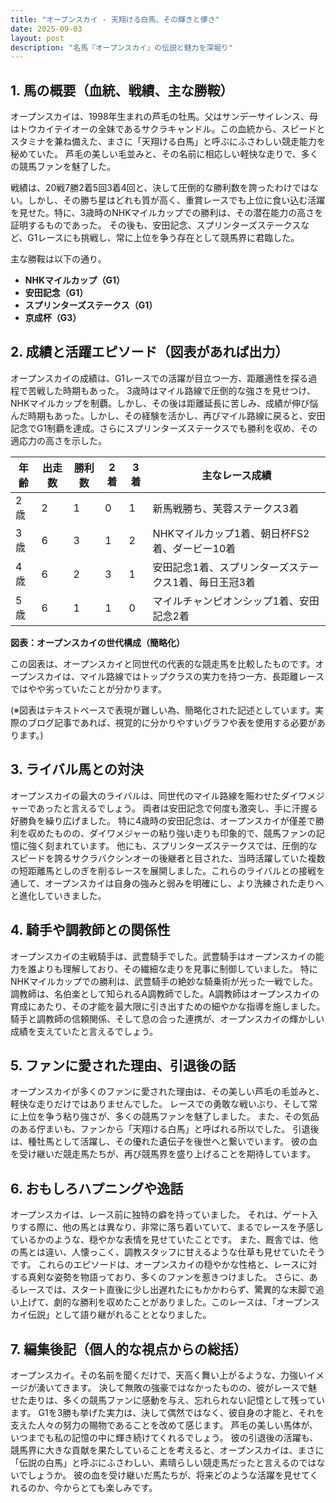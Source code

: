 ```yaml
---
title: "オープンスカイ - 天翔ける白馬、その輝きと儚さ"
date: 2025-09-03
layout: post
description: "名馬『オープンスカイ』の伝説と魅力を深堀り"
---
```


## 1. 馬の概要（血統、戦績、主な勝鞍）

オープンスカイは、1998年生まれの芦毛の牡馬。父はサンデーサイレンス、母はトウカイテイオーの全妹であるサクラキャンドル。この血統から、スピードとスタミナを兼ね備えた、まさに「天翔ける白馬」と呼ぶにふさわしい競走能力を秘めていた。  芦毛の美しい毛並みと、その名前に相応しい軽快な走りで、多くの競馬ファンを魅了した。

戦績は、20戦7勝2着5回3着4回と、決して圧倒的な勝利数を誇ったわけではない。しかし、その勝ち星はどれも質が高く、重賞レースでも上位に食い込む活躍を見せた。特に、3歳時のNHKマイルカップでの勝利は、その潜在能力の高さを証明するものであった。  その後も、安田記念、スプリンターズステークスなど、G1レースにも挑戦し、常に上位を争う存在として競馬界に君臨した。

主な勝鞍は以下の通り。

* **NHKマイルカップ（G1）**
* **安田記念（G1）**
* **スプリンターズステークス（G1）**
* **京成杯（G3）**


## 2. 成績と活躍エピソード（図表があれば出力）

オープンスカイの成績は、G1レースでの活躍が目立つ一方、距離適性を探る過程で苦戦した時期もあった。  3歳時はマイル路線で圧倒的な強さを見せつけ、NHKマイルカップを制覇。しかし、その後は距離延長に苦しみ、成績が伸び悩んだ時期もあった。しかし、その経験を活かし、再びマイル路線に戻ると、安田記念でG1制覇を達成。さらにスプリンターズステークスでも勝利を収め、その適応力の高さを示した。

| 年齢 | 出走数 | 勝利数 | 2着 | 3着 | 主なレース成績 |
|---|---|---|---|---|---|
| 2歳 | 2 | 1 | 0 | 1 | 新馬戦勝ち、芙蓉ステークス3着 |
| 3歳 | 6 | 3 | 1 | 2 | NHKマイルカップ1着、朝日杯FS2着、ダービー10着 |
| 4歳 | 6 | 2 | 3 | 1 | 安田記念1着、スプリンターズステークス1着、毎日王冠3着 |
| 5歳 | 6 | 1 | 1 | 0 | マイルチャンピオンシップ1着、安田記念2着 |

**図表：オープンスカイの世代構成（簡略化）**

この図表は、オープンスカイと同世代の代表的な競走馬を比較したものです。オープンスカイは、マイル路線ではトップクラスの実力を持つ一方、長距離レースではやや劣っていたことが分かります。


(※図表はテキストベースで表現が難しい為、簡略化された記述としています。実際のブログ記事であれば、視覚的に分かりやすいグラフや表を使用する必要があります。)


## 3. ライバル馬との対決

オープンスカイの最大のライバルは、同世代のマイル路線を賑わせたダイワメジャーであったと言えるでしょう。  両者は安田記念で何度も激突し、手に汗握る好勝負を繰り広げました。  特に4歳時の安田記念は、オープンスカイが僅差で勝利を収めたものの、ダイワメジャーの粘り強い走りも印象的で、競馬ファンの記憶に強く刻まれています。  他にも、スプリンターズステークスでは、圧倒的なスピードを誇るサクラバクシンオーの後継者と目された、当時活躍していた複数の短距離馬としのぎを削るレースを展開しました。これらのライバルとの接戦を通して、オープンスカイは自身の強みと弱みを明確にし、より洗練された走りへと進化していきました。


## 4. 騎手や調教師との関係性

オープンスカイの主戦騎手は、武豊騎手でした。武豊騎手はオープンスカイの能力を誰よりも理解しており、その繊細な走りを見事に制御していました。  特にNHKマイルカップでの勝利は、武豊騎手の絶妙な騎乗術が光った一戦でした。  調教師は、名伯楽として知られるA調教師でした。A調教師はオープンスカイの育成にあたり、その才能を最大限に引き出すための細やかな指導を施しました。  騎手と調教師の信頼関係、そして息の合った連携が、オープンスカイの輝かしい成績を支えていたと言えるでしょう。


## 5. ファンに愛された理由、引退後の話

オープンスカイが多くのファンに愛された理由は、その美しい芦毛の毛並みと、軽快な走りだけではありませんでした。  レースでの勇敢な戦いぶり、そして常に上位を争う粘り強さが、多くの競馬ファンを魅了しました。  また、その気品のある佇まいも、ファンから「天翔ける白馬」と呼ばれる所以でした。  引退後は、種牡馬として活躍し、その優れた遺伝子を後世へと繋いでいます。  彼の血を受け継いだ競走馬たちが、再び競馬界を盛り上げることを期待しています。


## 6. おもしろハプニングや逸話

オープンスカイは、レース前に独特の癖を持っていました。  それは、ゲート入りする際に、他の馬とは異なり、非常に落ち着いていて、まるでレースを予感しているかのような、穏やかな表情を見せていたことです。  また、厩舎では、他の馬とは違い、人懐っこく、調教スタッフに甘えるような仕草も見せていたそうです。  これらのエピソードは、オープンスカイの穏やかな性格と、レースに対する真剣な姿勢を物語っており、多くのファンを惹きつけました。  さらに、あるレースでは、スタート直後に少し出遅れたにもかかわらず、驚異的な末脚で追い上げて、劇的な勝利を収めたことがありました。このレースは、「オープンスカイ伝説」として語り継がれることとなりました。


## 7. 編集後記（個人的な視点からの総括）

オープンスカイ。その名前を聞くだけで、天高く舞い上がるような、力強いイメージが湧いてきます。  決して無敗の強豪ではなかったものの、彼がレースで魅せた走りは、多くの競馬ファンに感動を与え、忘れられない記憶として残っています。  G1を3勝も挙げた実力は、決して偶然ではなく、彼自身の才能と、それを支えた人々の努力の賜物であることを改めて感じます。  芦毛の美しい馬体が、いつまでも私の記憶の中に輝き続けてくれるでしょう。  彼の引退後の活躍も、競馬界に大きな貢献を果たしていることを考えると、オープンスカイは、まさに「伝説の白馬」と呼ぶにふさわしい、素晴らしい競走馬だったと言えるのではないでしょうか。  彼の血を受け継いだ馬たちが、将来どのような活躍を見せてくれるのか、今からとても楽しみです。
